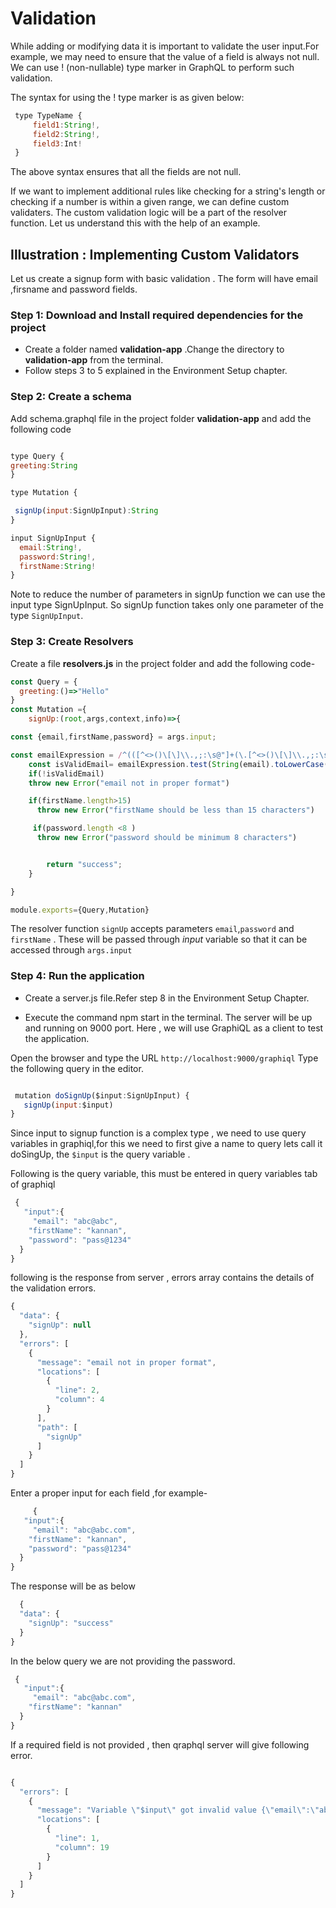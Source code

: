 
# Validation

 While adding or modifying data it is important to validate the user input.For example, we may need to ensure that the value of a field is always not null. We can use ! (non-nullable) type marker in GraphQL to perform such validation.

The syntax for using the ! type marker is as given below:

 ```javascript
  type TypeName {
      field1:String!,
      field2:String!,
      field3:Int!
  }

```

The above syntax ensures that all the fields are not null.

If we want to implement additional rules like checking for a string's length or checking if a number is within a given range, we can define custom validaters. The custom validation logic will be a part of the resolver function. Let us understand this with the help of an example.

## Illustration : Implementing Custom Validators

 Let us create a signup form with basic validation . The form will have email ,firsname and password fields.

### Step 1: Download and Install required dependencies for the project

- Create a folder named **validation-app** .Change the directory to **validation-app** from the terminal.
- Follow steps 3 to 5 explained in the Environment Setup chapter.
  
### Step 2: Create a schema  

 Add schema.graphql file in the project folder **validation-app** and add the following code

  ```javascript

type Query {
  greeting:String
}

type Mutation {

   signUp(input:SignUpInput):String
}

input SignUpInput {
    email:String!,
    password:String!,
    firstName:String!
}

```

Note to reduce the number of parameters in signUp function we can use the input type  SignUpInput.  So signUp function takes only one parameter of the type `SignUpInput`.  

### Step 3: Create Resolvers

Create a file **resolvers.js** in the project folder and add the following code-

```javascript
const Query = {
  greeting:()=>"Hello"
}
const Mutation ={
    signUp:(root,args,context,info)=>{

const {email,firstName,password} = args.input;

const emailExpression = /^(([^<>()\[\]\\.,;:\s@"]+(\.[^<>()\[\]\\.,;:\s@"]+)*)|(".+"))@((\[[0-9]{1,3}\.[0-9]{1,3}\.[0-9]{1,3}\.[0-9]{1,3}\])|(([a-zA-Z\-0-9]+\.)+[a-zA-Z]{2,}))$/;
    const isValidEmail= emailExpression.test(String(email).toLowerCase())
    if(!isValidEmail)
    throw new Error("email not in proper format")

    if(firstName.length>15)
      throw new Error("firstName should be less than 15 characters")

     if(password.length <8 )
      throw new Error("password should be minimum 8 characters")


        return "success";
    }

}

module.exports={Query,Mutation}
```

The resolver function `signUp` accepts parameters `email`,`password` and `firstName` . These will be passed through *input* variable so that it can be accessed through `args.input`

### Step 4: Run the application

- Create a server.js file.Refer step 8 in the Environment Setup Chapter.

- Execute the command npm start in the terminal. The server will be up and running on 9000 port. Here , we will use GraphiQL as a client   to test the application.

Open the browser and type the URL `http://localhost:9000/graphiql` Type the following query in the editor.

```javascript

 mutation doSignUp($input:SignUpInput) {
   signUp(input:$input)
}


```

Since input to signup function is a complex type , we need to use query variables in graphiql,for this we need to first give a name to query lets call it doSingUp, the `$input` is the query variable .

Following is the query variable, this must be entered in query variables tab of graphiql

```javascript
 {
   "input":{
     "email": "abc@abc",
    "firstName": "kannan",
    "password": "pass@1234"
  }
}

```

following is the response from server , errors array contains the details of the validation errors.

```javascript
{
  "data": {
    "signUp": null
  },
  "errors": [
    {
      "message": "email not in proper format",
      "locations": [
        {
          "line": 2,
          "column": 4
        }
      ],
      "path": [
        "signUp"
      ]
    }
  ]
}


```

Enter a proper input for each field ,for example-

```javascript
     {
   "input":{
     "email": "abc@abc.com",
    "firstName": "kannan",
    "password": "pass@1234"
  }
}

```

The response will be as below

```javascript
  {
  "data": {
    "signUp": "success"
  }
}

```

In the below query we are not providing the password.

```javascript
 {
   "input":{
     "email": "abc@abc.com",
    "firstName": "kannan"
  }
}

```

If a required field is not provided , then qraphql server will give following error.

```javascript

{
  "errors": [
    {
      "message": "Variable \"$input\" got invalid value {\"email\":\"abc@abc.com\",\"firstName\":\"kannan\"}; Field value.password of required type String! was not provided.",
      "locations": [
        {
          "line": 1,
          "column": 19
        }
      ]
    }
  ]
}

```